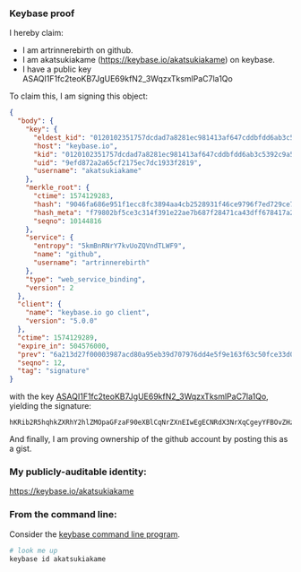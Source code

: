 ### Keybase proof

I hereby claim:

  * I am artrinnerebirth on github.
  * I am akatsukiakame (https://keybase.io/akatsukiakame) on keybase.
  * I have a public key ASAQI1F1fc2teoKB7JgUE69kfN2_3WqzxTksmlPaC7la1Qo

To claim this, I am signing this object:

```json
{
  "body": {
    "key": {
      "eldest_kid": "0120102351757dcdad7a8281ec981413af647cddbfdd6ab3c5392c9a53da0bb95ad50a",
      "host": "keybase.io",
      "kid": "0120102351757dcdad7a8281ec981413af647cddbfdd6ab3c5392c9a53da0bb95ad50a",
      "uid": "9efd872a2a65cf2175ec7dc1933f2819",
      "username": "akatsukiakame"
    },
    "merkle_root": {
      "ctime": 1574129283,
      "hash": "9046fa686e951f1ecc8fc3894aa4cb2528931f46ce9796f7ed729ce796af7773d25b04686e64adae87ec12d03c690d9cd3ee694a380ffc7d3f660e8e14f28918",
      "hash_meta": "f79802bf5ce3c314f391e22ae7b687f28471ca43dff678417a20b04571df2760",
      "seqno": 10144816
    },
    "service": {
      "entropy": "5kmBnRNrY7kvUoZQVndTLWF9",
      "name": "github",
      "username": "artrinnerebirth"
    },
    "type": "web_service_binding",
    "version": 2
  },
  "client": {
    "name": "keybase.io go client",
    "version": "5.0.0"
  },
  "ctime": 1574129289,
  "expire_in": 504576000,
  "prev": "6a213d27f00003987acd80a95eb39d707976dd4e5f9e163f63c50fce33d0853d",
  "seqno": 12,
  "tag": "signature"
}
```

with the key [ASAQI1F1fc2teoKB7JgUE69kfN2_3WqzxTksmlPaC7la1Qo](https://keybase.io/akatsukiakame), yielding the signature:

```
hKRib2R5hqhkZXRhY2hlZMOpaGFzaF90eXBlCqNrZXnEIwEgECNRdX3NrXqCgeyYFBOvZHzdv91qs8U5LJpT2gu5WtUKp3BheWxvYWTESpcCDMQgaiE9J/AAA5h6zYCpXrOdcHl23U5fnhY/Y8UPzjPQhT3EIPAMuXEgSXFLlQ6J9ukl5dzRS/bnxhXj3m9Zr5C4dZLjAgHCo3NpZ8RAdCFqam/d2fbHLQMbPbHH8fVixvZIe65Cgnu6kWKbAmj3U74bvC2QzNYN2M4lAz8/pz0kjyseDwEZR8kF7YJdCKhzaWdfdHlwZSCkaGFzaIKkdHlwZQildmFsdWXEIKT95B+D2/DcpHFemd9aEdebsyB1WprzhHkHbwWFDSxqo3RhZ80CAqd2ZXJzaW9uAQ==

```

And finally, I am proving ownership of the github account by posting this as a gist.

### My publicly-auditable identity:

https://keybase.io/akatsukiakame

### From the command line:

Consider the [keybase command line program](https://keybase.io/download).

```bash
# look me up
keybase id akatsukiakame
```

